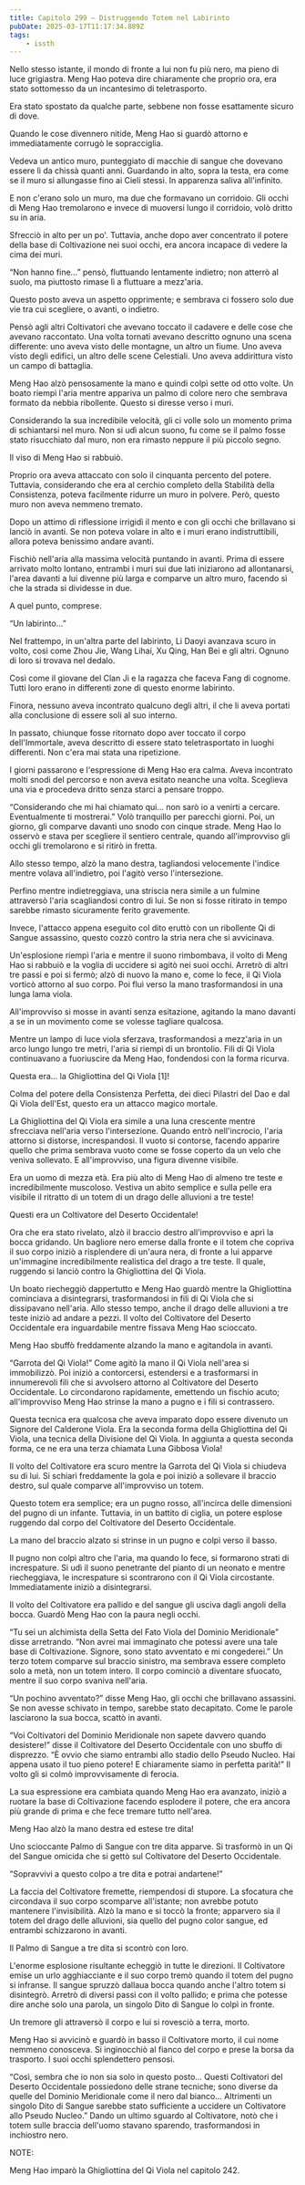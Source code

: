 ```yaml
---
title: Capitolo 299 – Distruggendo Totem nel Labirinto
pubDate: 2025-03-17T11:17:34.889Z
tags:
    - issth
---
```



Nello stesso istante, il mondo di fronte a lui non fu più nero, ma pieno di luce grigiastra. Meng Hao poteva dire chiaramente che proprio ora, era stato sottomesso da un incantesimo di teletrasporto.


Era stato spostato da qualche parte, sebbene non fosse esattamente sicuro di dove.


Quando le cose divennero nitide, Meng Hao si guardò attorno e immediatamente corrugò le sopracciglia.


Vedeva un antico muro, punteggiato di macchie di sangue che dovevano essere lì da chissà quanti anni. Guardando in alto, sopra la testa, era come se il muro si allungasse fino ai Cieli stessi. In apparenza saliva all'infinito.


E non c'erano solo un muro, ma due che formavano un corridoio. Gli occhi di Meng Hao tremolarono e invece di muoversi lungo il corridoio, volò dritto su in aria.


Sfrecciò in alto per un po'. Tuttavia, anche dopo aver concentrato il potere della base di Coltivazione nei suoi occhi, era ancora incapace di vedere la cima dei muri.


“Non hanno fine...” pensò, fluttuando lentamente indietro; non atterrò al suolo, ma piuttosto rimase lì a fluttuare a mezz'aria.


Questo posto aveva un aspetto opprimente; e sembrava ci fossero solo due vie tra cui scegliere, o avanti, o indietro.


Pensò agli altri Coltivatori che avevano toccato il cadavere e delle cose che avevano raccontato. Una volta tornati avevano descritto ognuno una scena differente: uno aveva visto delle montagne, un altro un fiume. Uno aveva visto degli edifici, un altro delle scene Celestiali. Uno aveva addirittura visto un campo di battaglia.


Meng Hao alzò pensosamente la mano e quindi colpì sette od otto volte. Un boato riempì l'aria mentre appariva un palmo di colore nero che sembrava formato da nebbia ribollente. Questo si diresse verso i muri.


Considerando la sua incredibile velocità, gli ci volle solo un momento prima di schiantarsi nel muro. Non si udì alcun suono, fu come se il palmo fosse stato risucchiato dal muro, non era rimasto neppure il più piccolo segno.


Il viso di Meng Hao si rabbuiò.


Proprio ora aveva attaccato con solo il cinquanta percento del potere. Tuttavia, considerando che era al cerchio completo della Stabilità della Consistenza, poteva facilmente ridurre un muro in polvere. Però, questo muro non aveva nemmeno tremato.


Dopo un attimo di riflessione irrigidì il mento e con gli occhi che brillavano si lanciò in avanti. Se non poteva volare in alto e i muri erano indistruttibili, allora poteva benissimo andare avanti.


Fischiò nell'aria alla massima velocità puntando in avanti. Prima di essere arrivato molto lontano, entrambi i muri sui due lati iniziarono ad allontanarsi, l'area davanti a lui divenne più larga e comparve un altro muro, facendo sì che la strada si dividesse in due.


A quel punto, comprese.


“Un labirinto...”


Nel frattempo, in un'altra parte del labirinto, Li Daoyi avanzava scuro in volto, così come Zhou Jie, Wang Lihai, Xu Qing, Han Bei e gli altri. Ognuno di loro si trovava nel dedalo.


Così come il giovane del Clan Ji e la ragazza che faceva Fang di cognome. Tutti loro erano in differenti zone di questo enorme labirinto.


Finora, nessuno aveva incontrato qualcuno degli altri, il che li aveva portati alla conclusione di essere soli al suo interno.


In passato, chiunque fosse ritornato dopo aver toccato il corpo dell'Immortale, aveva descritto di essere stato teletrasportato in luoghi differenti. Non c'era mai stata una ripetizione.


I giorni passarono e l'espressione di Meng Hao era calma. Aveva incontrato molti snodi del percorso e non aveva esitato neanche una volta. Sceglieva una via e procedeva dritto senza starci a pensare troppo.


“Considerando che mi hai chiamato qui... non sarò io a venirti a cercare. Eventualmente ti mostrerai.” Volò tranquillo per parecchi giorni. Poi, un giorno, gli comparve davanti uno snodo con cinque strade. Meng Hao lo osservò e stava per scegliere il sentiero centrale, quando all'improvviso gli occhi gli tremolarono e si ritirò in fretta.


Allo stesso tempo, alzò la mano destra, tagliandosi velocemente l'indice mentre volava all'indietro, poi l'agitò verso l'intersezione.


Perfino mentre indietreggiava, una striscia nera simile a un fulmine attraversò l'aria scagliandosi contro di lui. Se non si fosse ritirato in tempo sarebbe rimasto sicuramente ferito gravemente.


Invece, l'attacco appena eseguito col dito eruttò con un ribollente Qi di Sangue assassino, questo cozzò contro la stria nera che si avvicinava.


Un'esplosione riempì l'aria e mentre il suono rimbombava, il volto di Meng Hao si rabbuiò e la voglia di uccidere si agitò nei suoi occhi. Arretrò di altri tre passi e poi si fermò; alzò di nuovo la mano e, come lo fece, il Qi Viola vorticò attorno al suo corpo. Poi fluì verso la mano trasformandosi in una lunga lama viola.


All'improvviso si mosse in avanti senza esitazione, agitando la mano davanti a se in un movimento come se volesse tagliare qualcosa.


Mentre un lampo di luce viola sferzava, trasformandosi a mezz'aria in un arco lungo lungo tre metri, l'aria si riempì di un brontolio. Fili di Qi Viola continuavano a fuoriuscire da Meng Hao, fondendosi con la forma ricurva.


Questa era... la Ghigliottina del Qi Viola [1]!


Colma del potere della Consistenza Perfetta, dei dieci Pilastri del Dao e dal Qi Viola dell'Est, questo era un attacco magico mortale.


La Ghigliottina del Qi Viola era simile a una luna crescente mentre sfrecciava nell'aria verso l'intersezione. Quando entrò nell'incrocio, l'aria attorno si distorse, increspandosi. Il vuoto si contorse, facendo apparire quello che prima sembrava vuoto come se fosse coperto da un velo che veniva sollevato. E all'improvviso, una figura divenne visibile.


Era un uomo di mezza età. Era più alto di Meng Hao di almeno tre teste e incredibilmente muscoloso. Vestiva un abito semplice e sulla pelle era visibile il ritratto di un totem di un drago delle alluvioni a tre teste!


Questi era un Coltivatore del Deserto Occidentale!


Ora che era stato rivelato, alzò il braccio destro all'improvviso e aprì la bocca gridando. Un bagliore nero emerse dalla fronte e il totem che copriva il suo corpo iniziò a risplendere di un'aura nera, di fronte a lui apparve un'immagine incredibilmente realistica del drago a tre teste. Il quale, ruggendo si lanciò contro la Ghigliottina del Qi Viola.


Un boato riecheggiò dappertutto e Meng Hao guardò mentre la Ghigliottina cominciava a disintegrarsi, trasformandosi in fili di Qi Viola che si dissipavano nell'aria. Allo stesso tempo, anche il drago delle alluvioni a tre teste iniziò ad andare a pezzi. Il volto del Coltivatore del Deserto Occidentale era inguardabile mentre fissava Meng Hao scioccato.


Meng Hao sbuffò freddamente alzando la mano e agitandola in avanti.


“Garrota del Qi Viola!” Come agitò la mano il Qi Viola nell'area si immobilizzò. Poi iniziò a contorcersi, estendersi e a trasformarsi in innumerevoli fili che si avvolsero attorno al Coltivatore del Deserto Occidentale. Lo circondarono rapidamente, emettendo un fischio acuto; all'improvviso Meng Hao strinse la mano a pugno e i fili si contrassero.


Questa tecnica era qualcosa che aveva imparato dopo essere divenuto un Signore del Calderone Viola. Era la seconda forma della Ghigliottina del Qi Viola, una tecnica della Divisione del Qi Viola. In aggiunta a questa seconda forma, ce ne era una terza chiamata Luna Gibbosa Viola!


Il volto del Coltivatore era scuro mentre la Garrota del Qi Viola si chiudeva su di lui. Si schiarì freddamente la gola e poi iniziò a sollevare il braccio destro, sul quale comparve all'improvviso un totem.


Questo totem era semplice; era un pugno rosso, all'incirca delle dimensioni del pugno di un infante. Tuttavia, in un battito di ciglia, un potere esplose ruggendo dal corpo del Coltivatore del Deserto Occidentale.


La mano del braccio alzato si strinse in un pugno e colpì verso il basso.


Il pugno non colpì altro che l'aria, ma quando lo fece, si formarono strati di increspature. Si udì il suono penetrante del pianto di un neonato e mentre riecheggiava, le increspature si scontrarono con il Qi Viola circostante. Immediatamente iniziò a disintegrarsi.


Il volto del Coltivatore era pallido e del sangue gli usciva dagli angoli della bocca. Guardò Meng Hao con la paura negli occhi.


“Tu sei un alchimista della Setta del Fato Viola del Dominio Meridionale” disse arretrando. “Non avrei mai immaginato che potessi avere una tale base di Coltivazione. Signore, sono stato avventato e mi congederei.” Un terzo totem comparve sul braccio sinistro, ma sembrava essere completo solo a metà, non un totem intero. Il corpo cominciò a diventare sfuocato, mentre il suo corpo svaniva nell'aria.


“Un pochino avventato?” disse Meng Hao, gli occhi che brillavano assassini. Se non avesse schivato in tempo, sarebbe stato decapitato. Come le parole lasciarono la sua bocca, scattò in avanti.


“Voi Coltivatori del Dominio Meridionale non sapete davvero quando desistere!” disse il Coltivatore del Deserto Occidentale con uno sbuffo di disprezzo. “È ovvio che siamo entrambi allo stadio dello Pseudo Nucleo. Hai appena usato il tuo pieno potere! E chiaramente siamo in perfetta parità!” Il volto gli si colmò improvvisamente di ferocia.


La sua espressione era cambiata quando Meng Hao era avanzato, iniziò a ruotare la base di Coltivazione facendo esplodere il potere, che era ancora più grande di prima e che fece tremare tutto nell'area.


Meng Hao alzò la mano destra ed estese tre dita!


Uno scioccante Palmo di Sangue con tre dita apparve. Si trasformò in un Qi del Sangue omicida che si gettò sul Coltivatore del Deserto Occidentale.


“Sopravvivi a questo colpo a tre dita e potrai andartene!”


La faccia del Coltivatore fremette, riempendosi di stupore. La sfocatura che circondava il suo corpo scomparve all'istante; non avrebbe potuto mantenere l'invisibilità. Alzò la mano e si toccò la fronte; apparvero sia il totem del drago delle alluvioni, sia quello del pugno color sangue, ed entrambi schizzarono in avanti.


Il Palmo di Sangue a tre dita si scontrò con loro.


L'enorme esplosione risultante echeggiò in tutte le direzioni. Il Coltivatore emise un urlo agghiacciante e il suo corpo tremò quando il totem del pugno si infranse. Il sangue spruzzò dallaua bocca quando anche l'altro totem si disintegrò. Arretrò di diversi passi con il volto pallido; e prima che potesse dire anche solo una parola, un singolo Dito di Sangue lo colpì in fronte.


Un tremore gli attraversò il corpo e lui si rovesciò a terra, morto.


Meng Hao si avvicinò e guardò in basso il Coltivatore morto, il cui nome nemmeno conosceva. Si inginocchiò al fianco del corpo e prese la borsa da trasporto. I suoi occhi splendettero pensosi.


“Così, sembra che io non sia solo in questo posto... Questi Coltivatori del Deserto Occidentale possiedono delle strane tecniche; sono diverse da quelle del Dominio Meridionale come il nero dal bianco... Altrimenti un singolo Dito di Sangue sarebbe stato sufficiente a uccidere un Coltivatore allo Pseudo Nucleo.” Dando un ultimo sguardo al Coltivatore, notò che i totem sulle braccia dell'uomo stavano sparendo, trasformandosi in inchiostro nero.


NOTE:


Meng Hao imparò la Ghigliottina del Qi Viola nel capitolo 242.
                                



